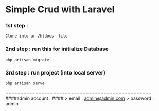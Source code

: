 # Simple Crud with Laravel

### 1st step : 
    Clone into ur /htdocs  file
### 2nd step : run this for initialize Database 
    php artisan migrate
### 3rd step :  run project (into local server)
    php artisan serve
=================================================
####admin account : ####
    > email : admin@admin.com
    > password : admin
    


